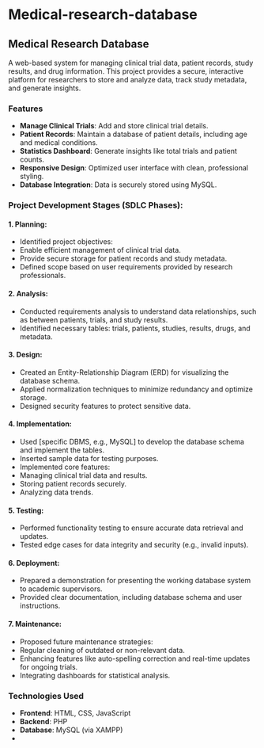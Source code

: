 # Medical-research-database
## Medical Research Database

A web-based system for managing clinical trial data, patient records, study results, and drug information. This project provides a secure, interactive platform for researchers to store and analyze data, track study metadata, and generate insights.

### Features
- **Manage Clinical Trials**: Add and store clinical trial details.
- **Patient Records**: Maintain a database of patient details, including age and medical conditions.
- **Statistics Dashboard**: Generate insights like total trials and patient counts.
- **Responsive Design**: Optimized user interface with clean, professional styling.
- **Database Integration**: Data is securely stored using MySQL.

### Project Development Stages (SDLC Phases):
#### 1.	Planning:
-	Identified project objectives: 
-	Enable efficient management of clinical trial data.
-	Provide secure storage for patient records and study metadata.
-	Defined scope based on user requirements provided by research professionals.

#### 2.	Analysis:
-	Conducted requirements analysis to understand data relationships, such as between patients, trials, and study results.
-	Identified necessary tables: trials, patients, studies, results, drugs, and metadata.

#### 3.	Design:
-	Created an Entity-Relationship Diagram (ERD) for visualizing the database schema.
-	Applied normalization techniques to minimize redundancy and optimize storage.
-	Designed security features to protect sensitive data.

#### 4.	Implementation:
-	Used [specific DBMS, e.g., MySQL] to develop the database schema and implement the tables.
-	Inserted sample data for testing purposes.
-	Implemented core features: 
-	Managing clinical trial data and results.
-	Storing patient records securely.
-	Analyzing data trends.

#### 5.	Testing:
-	Performed functionality testing to ensure accurate data retrieval and updates.
-	Tested edge cases for data integrity and security (e.g., invalid inputs).

#### 6.	Deployment:
-	Prepared a demonstration for presenting the working database system to academic supervisors.
- Provided clear documentation, including database schema and user instructions.

#### 7.	Maintenance:
-	Proposed future maintenance strategies: 
-	Regular cleaning of outdated or non-relevant data.
-	Enhancing features like auto-spelling correction and real-time updates for ongoing trials.
-	Integrating dashboards for statistical analysis.


### Technologies Used
- **Frontend**: HTML, CSS, JavaScript
- **Backend**: PHP
- **Database**: MySQL (via XAMPP)
- 
